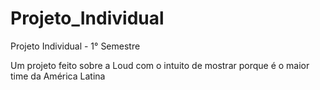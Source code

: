 # Projeto_Individual
Projeto Individual - 1° Semestre

Um projeto feito sobre a Loud com o intuito de mostrar porque é o maior time da América Latina
